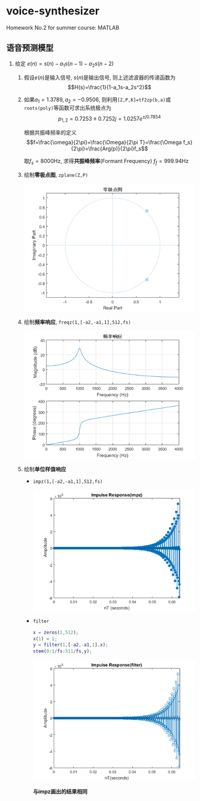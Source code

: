 # voice-synthesizer
Homework No.2 for summer course: MATLAB

## 语音预测模型

1. 给定 $e(n)=s(n)-a_1s(n-1)-a_2s(n-2)$

    1. 假设$e(n)$是输入信号, $s(n)$是输出信号, 则上述滤波器的传递函数为 $$H(s)=\frac{1}{1-a_1s-a_2s^2}$$

    2. 如果$a_1=1.3789, a_2=-0.9506$, 则利用`[Z,P,K]=tf2zp(b,a)`或`roots(poly)`等函数可求出系统极点为 $$p_{1,2}=0.7253\pm 0.7252j=1.0257e^{\pm j0.7854}$$

        根据共振峰频率的定义 $$f=\frac{\omega}{2\pi}=\frac{\Omega}{2\pi T}=\frac{\Omega f_s}{2\pi}=\frac{Arg(p)}{2\pi}f_s$$

        取$f_s=8000$Hz, 求得**共振峰频率**(Formant Frequency) $f_f=999.94$Hz

    3. 绘制**零极点图**, `zplane(Z,P)`

        ![零极点图](pic/zplane.png)

    4. 绘制**频率响应**, `freqz(1,[-a2,-a1,1],512,fs)`

        ![频率响应](pic/freqz.png)

    5. 绘制**单位样值响应**

        * `impz(1,[-a2,-a1,1],512,fs)`

            ![impz](pic/impz.png)

        * `filter`

            ```matlab
            x = zeros(1,512);
            x(1) = 1;
            y = filter(1,[-a2,-a1,1],x);
            stem(0:1/fs:511/fs,y);
            ```

            ![filter](pic/filter.png)

            **与impz画出的结果相同**


